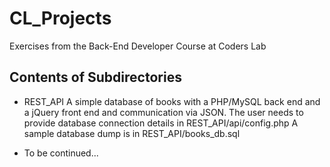 # CL_Projects
Exercises from the Back-End Developer Course at Coders Lab

## Contents of Subdirectories

* REST_API
A simple database of books with a PHP/MySQL back end and a jQuery front end and communication via JSON.
The user needs to provide database connection details in REST_API/api/config.php
A sample database dump is in REST_API/books_db.sql

* To be continued...
